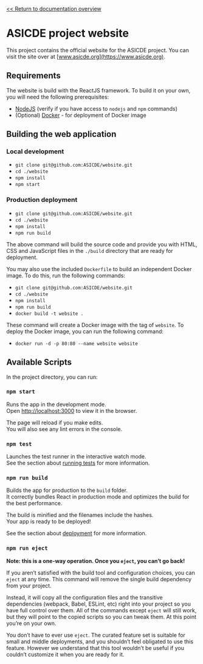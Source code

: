 [<< Return to documentation overview](README.md)

# ASICDE project website

This project contains the official website for the ASICDE project. You can visit the site over at [www.asicde.org](https://www.asicde.org).

## Requirements

The website is build with the ReactJS framework. To build it on your own, you will need the following prerequisites:

- [NodeJS](https://nodejs.org/en/download/) (verify if you have access to `nodejs` and `npm` commands)
- (Optional) [Docker](https://docs.docker.com/desktop/) - for deployment of Docker image

## Building the web application

### Local development

- `git clone git@github.com:ASICDE/website.git`
- `cd ./website`
- `npm install`
- `npm start`

### Production deployment

- `git clone git@github.com:ASICDE/website.git`
- `cd ./website`
- `npm install`
- `npm run build`

The above command will build the source code and provide you with HTML, CSS and JavaScript files in the `./build` directory that are ready for deployment.

You may also use the included `Dockerfile` to build an independent Docker image. To do this, run the following commands:

- `git clone git@github.com:ASICDE/website.git`
- `cd ./website`
- `npm install`
- `npm run build`
- `docker build -t website .`

These command will create a Docker image with the tag of `website`. To deploy the Docker image, you can run the following command:

- `docker run -d -p 80:80 --name website website`

## Available Scripts

In the project directory, you can run:

### `npm start`

Runs the app in the development mode.<br />
Open [http://localhost:3000](http://localhost:3000) to view it in the browser.

The page will reload if you make edits.<br />
You will also see any lint errors in the console.

### `npm test`

Launches the test runner in the interactive watch mode.<br />
See the section about [running tests](https://facebook.github.io/create-react-app/docs/running-tests) for more information.

### `npm run build`

Builds the app for production to the `build` folder.<br />
It correctly bundles React in production mode and optimizes the build for the best performance.

The build is minified and the filenames include the hashes.<br />
Your app is ready to be deployed!

See the section about [deployment](https://facebook.github.io/create-react-app/docs/deployment) for more information.

### `npm run eject`

**Note: this is a one-way operation. Once you `eject`, you can’t go back!**

If you aren’t satisfied with the build tool and configuration choices, you can `eject` at any time. This command will remove the single build dependency from your project.

Instead, it will copy all the configuration files and the transitive dependencies (webpack, Babel, ESLint, etc) right into your project so you have full control over them. All of the commands except `eject` will still work, but they will point to the copied scripts so you can tweak them. At this point you’re on your own.

You don’t have to ever use `eject`. The curated feature set is suitable for small and middle deployments, and you shouldn’t feel obligated to use this feature. However we understand that this tool wouldn’t be useful if you couldn’t customize it when you are ready for it.
